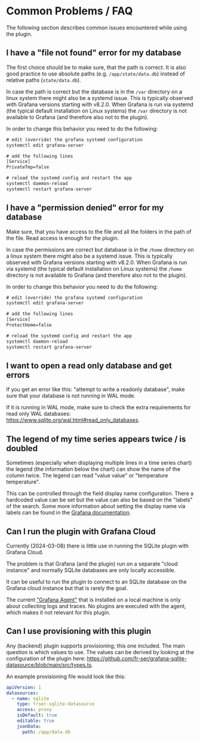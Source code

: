 # Common Problems / FAQ

The following section describes common issues encountered while using the plugin.

## I have a "file not found" error for my database

The first choice should be to make sure, that the path is correct. It is also good practice to
use absolute paths (e.g. `/app/state/data.db`) instead of relative paths (`state/data.db`).

In case the path is correct but the database is in the `/var` directory on a linux system there
might also be a systemd issue. This is typically observed with Grafana versions starting with
v8.2.0. When Grafana is run via systemd (the typical default installation on Linux systems) the
`/var` directory is not available to Grafana (and therefore also not to the plugin).

In order to change this behavior you need to do the following:

```txt
# edit (override) the grafana systemd configuration
systemctl edit grafana-server

# add the following lines
[Service]
PrivateTmp=false

# reload the systemd config and restart the app
systemctl daemon-reload
systemctl restart grafana-server
```

## I have a "permission denied" error for my database

Make sure, that you have access to the file and all the folders in the path of the file.
Read access is enough for the plugin.

In case the permissions are correct but database is in the `/home` directory on a linux system
there might also be a systemd issue. This is typically observed with Grafana versions starting with
v8.2.0. When Grafana is run via systemd (the typical default installation on Linux systems) the
`/home` directory is not available to Grafana (and therefore also not to the plugin).

In order to change this behavior you need to do the following:

```txt
# edit (override) the grafana systemd configuration
systemctl edit grafana-server

# add the following lines
[Service]
ProtectHome=false

# reload the systemd config and restart the app
systemctl daemon-reload
systemctl restart grafana-server
```

## I want to open a read only database and get errors

If you get an error like this: "attempt to write a readonly database", make sure that your database is not running in WAL mode.

If it is running in WAL mode, make sure to check the extra requirements for read only WAL databases:
<https://www.sqlite.org/wal.html#read_only_databases>.

## The legend of my time series appears twice / is doubled

Sometimes (especially when displaying multiple lines in a time series chart) the legend (the information below the chart) can show the name of the column twice.
The legend can read "value value" or "temperature temperature".

This can be controlled through the field display name configuration.
There a hardcoded value can be set but the value can also be based on the "labels" of the search.
Some more information about setting the display name via labels can be found in the [Grafana documentation](https://grafana.com/docs/grafana/latest/panels/configure-standard-options/#display-name).

## Can I run the plugin with Grafana Cloud

Currently (2024-03-08) there is little use in running the SQLite plugin with Grafana Cloud.

The problem is that Grafana (and the plugin) run on a separate "cloud instance" and normally SQLite databases are only locally accessible.

It can be useful to run the plugin to connect to an SQLite database on the Grafana cloud instance but that is rarely the goal.

The current ["Grafana Agent"](https://grafana.com/docs/agent/latest/) that is installed on a local machine is only about collecting logs and traces.
No plugins are executed with the agent, which makes it not relevant for this plugin.

## Can I use provisioning with this plugin

Any (backend) plugin supports provisioning; this one included.
The main question is which values to use.
The values can be derived by looking at the configuration of the plugin here:
<https://github.com/fr-ser/grafana-sqlite-datasource/blob/main/src/types.ts>.

An example provisioning file would look like this:

```yaml
apiVersion: 1
datasources:
  - name: sqlite
    type: frser-sqlite-datasource
    access: proxy
    isDefault: true
    editable: true
    jsonData:
      path: /app/data.db
```
